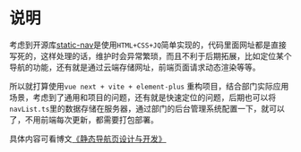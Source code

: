 # 说明



考虑到开源库[static-nav](https://github.com/TopVitamin/static-nav)是使用`HTML+CSS+JQ`简单实现的，代码里面网址都是直接写死的，这样处理的话，维护时会异常繁琐，而且不利于后期拓展，比如定位某个导航的功能，还有就是通过云端存储网址，前端页面请求动态渲染等等。

所以就打算使用`vue next + vite + element-plus` 重构项目，结合部门实际应用场景，考虑到了通用和项目的问题，还有就是快速定位的问题，后期也可以将`navList.ts`里的数据存储在服务器，通过部门的后台管理系统配置一下，就可以了，不用前端每次更新，都需要打包部署。



具体内容可看博文[《静态导航页设计与开发》](https://dstweihao.cn/?p=185 )





